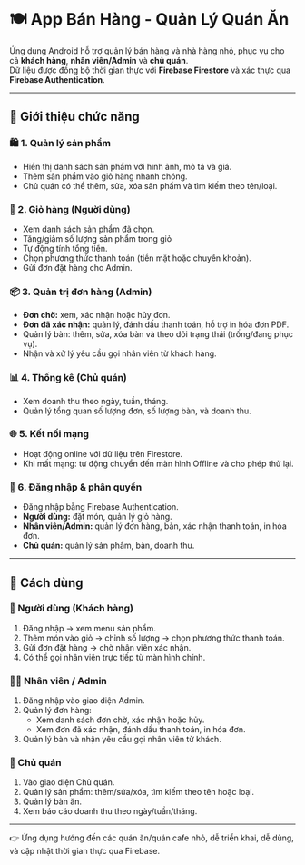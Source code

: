 # 🍽️ App Bán Hàng - Quản Lý Quán Ăn

Ứng dụng Android hỗ trợ quản lý bán hàng và nhà hàng nhỏ, phục vụ cho cả **khách hàng**, **nhân viên/Admin** và **chủ quán**.  
Dữ liệu được đồng bộ thời gian thực với **Firebase Firestore** và xác thực qua **Firebase Authentication**.

---

## 📌 Giới thiệu chức năng

### 🛍️ 1. Quản lý sản phẩm
- Hiển thị danh sách sản phẩm với hình ảnh, mô tả và giá.
- Thêm sản phẩm vào giỏ hàng nhanh chóng.
- Chủ quán có thể thêm, sửa, xóa sản phẩm và tìm kiếm theo tên/loại.

### 🛒 2. Giỏ hàng (Người dùng)
- Xem danh sách sản phẩm đã chọn.
- Tăng/giảm số lượng sản phẩm trong giỏ 
- Tự động tính tổng tiền.
- Chọn phương thức thanh toán (tiền mặt hoặc chuyển khoản).
- Gửi đơn đặt hàng cho Admin.

### 📦 3. Quản trị đơn hàng (Admin)
- **Đơn chờ:** xem, xác nhận hoặc hủy đơn.
- **Đơn đã xác nhận:** quản lý, đánh dấu thanh toán, hỗ trợ in hóa đơn PDF.
- Quản lý bàn: thêm, sửa, xóa bàn và theo dõi trạng thái (trống/đang phục vụ).
- Nhận và xử lý yêu cầu gọi nhân viên từ khách hàng.

### 📊 4. Thống kê (Chủ quán)
- Xem doanh thu theo ngày, tuần, tháng.
- Quản lý tổng quan số lượng đơn, số lượng bàn, và doanh thu.

### 🌐 5. Kết nối mạng
- Hoạt động online với dữ liệu trên Firestore.
- Khi mất mạng: tự động chuyển đến màn hình Offline và cho phép thử lại.

### 🔑 6. Đăng nhập & phân quyền
- Đăng nhập bằng Firebase Authentication.
- **Người dùng:** đặt món, quản lý giỏ hàng.
- **Nhân viên/Admin:** quản lý đơn hàng, bàn, xác nhận thanh toán, in hóa đơn.
- **Chủ quán:** quản lý sản phẩm, bàn, doanh thu.

---

## 📱 Cách dùng

### 👤 Người dùng (Khách hàng)
1. Đăng nhập → xem menu sản phẩm.
2. Thêm món vào giỏ → chỉnh số lượng → chọn phương thức thanh toán.
3. Gửi đơn đặt hàng → chờ nhân viên xác nhận.
4. Có thể gọi nhân viên trực tiếp từ màn hình chính.

### 🧑‍🍳 Nhân viên / Admin
1. Đăng nhập vào giao diện Admin.
2. Quản lý đơn hàng:
   - Xem danh sách đơn chờ, xác nhận hoặc hủy.
   - Xem đơn đã xác nhận, đánh dấu thanh toán, in hóa đơn.
3. Quản lý bàn và nhận yêu cầu gọi nhân viên từ khách.

### 👑 Chủ quán
1. Vào giao diện Chủ quán.
2. Quản lý sản phẩm: thêm/sửa/xóa, tìm kiếm theo tên hoặc loại.
3. Quản lý bàn ăn.
4. Xem báo cáo doanh thu theo ngày/tuần/tháng.

---

👉 Ứng dụng hướng đến các quán ăn/quán cafe nhỏ, dễ triển khai, dễ dùng, và cập nhật thời gian thực qua Firebase.
